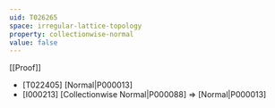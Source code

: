```yaml
---
uid: T026265
space: irregular-lattice-topology
property: collectionwise-normal
value: false
---
```

[[Proof]]

* [T022405] [Normal|P000013]
* [I000213] [Collectionwise Normal|P000088] => [Normal|P000013]

